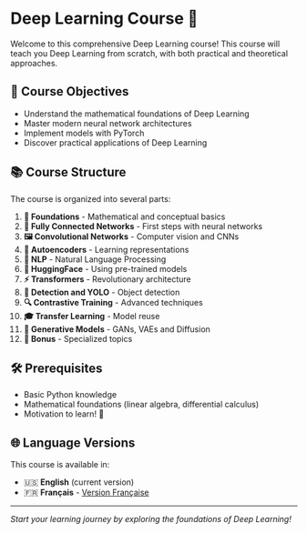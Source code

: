 # Deep Learning Course 🚀

Welcome to this comprehensive Deep Learning course! This course will teach you Deep Learning from scratch, with both practical and theoretical approaches.

## 🎯 Course Objectives

- Understand the mathematical foundations of Deep Learning
- Master modern neural network architectures
- Implement models with PyTorch
- Discover practical applications of Deep Learning

## 📚 Course Structure

The course is organized into several parts:

1. **🧮 Foundations** - Mathematical and conceptual basics
2. **🔗 Fully Connected Networks** - First steps with neural networks
3. **🖼️ Convolutional Networks** - Computer vision and CNNs
4. **🔄 Autoencoders** - Learning representations
5. **📝 NLP** - Natural Language Processing
6. **🤗 HuggingFace** - Using pre-trained models
7. **⚡ Transformers** - Revolutionary architecture
8. **🎯 Detection and YOLO** - Object detection
9. **🔍 Contrastive Training** - Advanced techniques
10. **🎓 Transfer Learning** - Model reuse
11. **🎨 Generative Models** - GANs, VAEs and Diffusion
12. **🎁 Bonus** - Specialized topics

## 🛠️ Prerequisites

- Basic Python knowledge
- Mathematical foundations (linear algebra, differential calculus)
- Motivation to learn! 💪

## 🌐 Language Versions

This course is available in:
- 🇺🇸 **English** (current version)
- 🇫🇷 **Français** - [Version Française](../fr/intro.html)

---

*Start your learning journey by exploring the foundations of Deep Learning!*